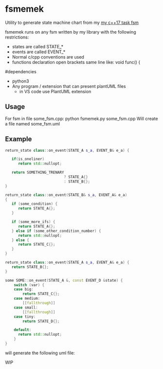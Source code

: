 # fsmemek
Utility to generate state machine chart from my [my c++17 task fsm](https://github.com/Moran296/freertos_fsm_task)

fsmemek runs on any fsm written by my library with the following restrictions:
-   states are called STATE_*
-   events are called EVENT_*
-   Normal c/cpp conventions are used
-   functions declaration open brackets same line like: void func() {

#dependencies
-   python3
-   Any program / extension that can present plantUML files
    -   in VS code use PlantUML extension

## Usage

For fsm in file some_fsm.cpp:
python fsmemek.py some_fsm.cpp
Will create a file named some_fsm.uml

## Example

```c++
return_state class::on_event(STATE_A s_a, EVENT_B& e_a) {

   if(is_oneliner)
      return std::nullopt;

   return SOMETHING_TRENARY
                           ? STATE_A{}
                           : STATE_B{};
}

return_state class::on_event(STATE_B& s_a, EVENT_A& e_a)
{
   if (some_condition) {
      return STATE_A{};
   }

   if (some_more_ifs) {
      return STATE_A{};
   } else if (some_other_condition_number) {
      return std::nullopt;
   } else {
      return STATE_C{};
   }
}

return_state class::on_event(STATE_A s_a, EVENT_A& e_a) {
   return STATE_B{};
}

some SOME::on_event(STATE_A &, const EVENT_D &state) {
    switch (var) {
    case big:
        return STATE_C{};
    case medium:
        [[fallthrough]]
    case small:
        [[fallthrough]]
    case tiny:
        return STATE_D{};

    default:
      return std::nullopt;
    }
}
```

will generate the following uml file:

WIP

